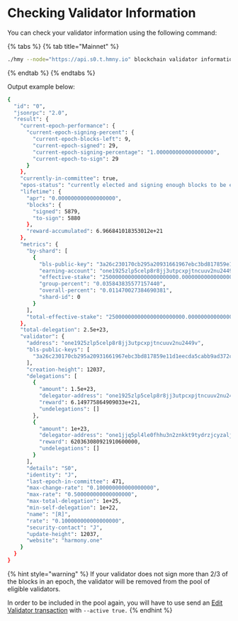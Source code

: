 # Checking Validator Information

You can check your validator information using the following command:

{% tabs %}
{% tab title="Mainnet" %}
```bash
./hmy --node="https://api.s0.t.hmny.io" blockchain validator information [ONE ADDRESS]
```
{% endtab %}
{% endtabs %}

Output example below:

```bash
{
  "id": "0",
  "jsonrpc": "2.0",
  "result": {
    "current-epoch-performance": {
      "current-epoch-signing-percent": {
        "current-epoch-blocks-left": 9,
        "current-epoch-signed": 29,
        "current-epoch-signing-percentage": "1.000000000000000000",
        "current-epoch-to-sign": 29
      }
    },
    "currently-in-committee": true,
    "epos-status": "currently elected and signing enough blocks to be eligible for election next epoch",
    "lifetime": {
      "apr": "0.000000000000000000",
      "blocks": {
        "signed": 5879,
        "to-sign": 5880
      },
      "reward-accumulated": 6.966841018353012e+21
    },
    "metrics": {
      "by-shard": [
        {
          "bls-public-key": "3a26c230170cb295a20931661967ebc3bd817859e11d1eecda5cabb9ad372cd6cbba7843a72a24f24352dc3757aad014",
          "earning-account": "one1925zlp5celp8r8jj3utpcxpjtncuuv2nu2449v",
          "effective-stake": "250000000000000000000000.000000000000000000",
          "group-percent": "0.035843835577157440",
          "overall-percent": "0.011470027384690381",
          "shard-id": 0
        }
      ],
      "total-effective-stake": "250000000000000000000000.000000000000000000"
    },
    "total-delegation": 2.5e+23,
    "validator": {
      "address": "one1925zlp5celp8r8jj3utpcxpjtncuuv2nu2449v",
      "bls-public-keys": [
        "3a26c230170cb295a20931661967ebc3bd817859e11d1eecda5cabb9ad372cd6cbba7843a72a24f24352dc3757aad014"
      ],
      "creation-height": 12037,
      "delegations": [
        {
          "amount": 1.5e+23,
          "delegator-address": "one1925zlp5celp8r8jj3utpcxpjtncuuv2nu2449v",
          "reward": 6.149775864909033e+21,
          "undelegations": []
        },
        {
          "amount": 1e+23,
          "delegator-address": "one1jjq5pl4le0fhhu3n2znkkt9tydrzjcyzaljtnl",
          "reward": 620363080921910600000,
          "undelegations": []
        }
      ],
      "details": "S0",
      "identity": "J",
      "last-epoch-in-committee": 471,
      "max-change-rate": "0.100000000000000000",
      "max-rate": "0.500000000000000000",
      "max-total-delegation": 1e+25,
      "min-self-delegation": 1e+22,
      "name": "[R]",
      "rate": "0.100000000000000000",
      "security-contact": "J",
      "update-height": 12037,
      "website": "harmony.one"
    }
  }
}
```

{% hint style="warning" %}
If your validator does not sign more than 2/3 of the blocks in an epoch, the validator will be removed from the pool of eligible validators.

In order to be included in the pool again, you will have to use send an [Edit Validator transaction](https://docs.harmony.one/validators/validator/managing-your-validator/changing-your-validator-profile) with `--active true.`
{% endhint %}

